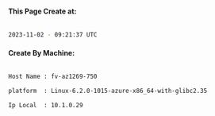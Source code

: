 
   
#### This Page Create at:

```bash

2023-11-02 - 09:21:37 UTC

```

#### Create By Machine:

```bash

Host Name : fv-az1269-750

platform  : Linux-6.2.0-1015-azure-x86_64-with-glibc2.35

Ip Local  : 10.1.0.29

```

